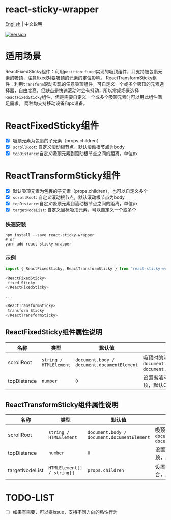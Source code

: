 # react-sticky-wrapper

[English](./README.md) | 中文说明

[![Version](https://img.shields.io/badge/version-1.0.0-green)](https://www.npmjs.com/package/react-sticky-wrapper)

# 适用场景

ReactFixedSticky组件：利用`position:fixed`实现的吸顶组件，只支持被包裹元素的吸顶，注意fixed对要吸顶的元素的定位影响。
ReactTransformSticky组件：利用`transform`滚动实现的任意吸顶组件，可自定义一个或多个吸顶的元素选择器，自由度高，但缺点是快速滚动时会有抖动，所以常规场景选择`ReactFixedSticky`组件，但是需要自定义一个或多个吸顶元素时可以用此组件满足需求。
两种均支持移动设备和pc设备。

# ReactFixedSticky组件

- [x] 吸顶元素为包裹的子元素（props.children）
- [x] `scrollRoot`: 自定义滚动根节点，默认滚动根节点为body
- [x] `topDistance`:自定义吸顶元素到滚动根节点之间的距离，单位px

# ReactTransformSticky组件

- [x] 默认吸顶元素为包裹的子元素（props.children），也可以自定义多个
- [x] `scrollRoot`: 自定义滚动根节点，默认滚动根节点为body
- [x] `topDistance`:自定义吸顶元素到滚动根节点之间的距离，单位px
- [x] `targetNodeList`: 自定义目标吸顶元素，可以自定义一个或多个

### 快速安装
```
npm install --save react-sticky-wrapper
# or
yarn add react-sticky-wrapper
```

### 示例
```javascript
import { ReactFixedSticky, ReactTransformSticky } from 'react-sticky-wrapper';

<ReactFixedSticky>
 fixed Sticky
</ReactFixedSticky>

...

<ReactTransformSticky>
 transform Sticky
</ReactTransformSticky>

```

## ReactFixedSticky组件属性说明

| 名称                          | 类型                  | 默认值                                                         | 描述                                                                                                      |
| ----------------------------- | --------------------- | -------------------------------------------------------------- | --------------------------------------------------------------------------------------------------------- |
| scrollRoot                      | `string / HTMLElement`            | `document.body / document.documentElement`                                                  | 吸顶时的滚动根元素，默认`document.body / document.documentElement`                                                                                  |
| topDistance                  | `number`            | `0`                                                  | 设置离滚动根元素多少时吸顶，默认0，单位`px  `                                                                              |

## ReactTransformSticky组件属性说明

| 名称                          | 类型                  | 默认值                                                         | 描述                                                                                                      |
| ----------------------------- | --------------------- | -------------------------------------------------------------- | --------------------------------------------------------------------------------------------------------- |
| scrollRoot                      | `string / HTMLElement`            | `document.body / document.documentElement`                                                  | 吸顶时的滚动根元素，默认`document.body / document.documentElement`                                                                                  |
| topDistance                  | `number`            | `0`                                                  | 设置离滚动根元素多少时吸顶，默认0，单位`px`                                                                              |
| targetNodeList          | `HTMLElement[] / string[]`                         | `props.children`                                                  | 设置需要吸顶的dom元素集合，默认`props.children`                                                  |
# TODO-LIST
- [ ] 如果有需要，可以提issue，支持不同方向的粘性行为



